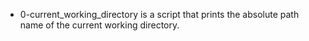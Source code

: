 - 0-current_working_directory is a script that prints the absolute path name of the current working directory.
